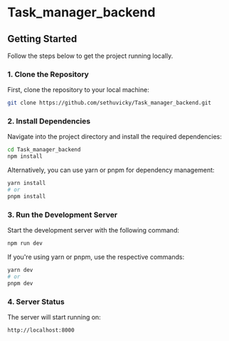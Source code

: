 # Task_manager_backend

## Getting Started

Follow the steps below to get the project running locally.

### 1. Clone the Repository

First, clone the repository to your local machine:

```bash
git clone https://github.com/sethuvicky/Task_manager_backend.git
```

### 2. Install Dependencies

Navigate into the project directory and install the required dependencies:

```bash
cd Task_manager_backend
npm install
```

Alternatively, you can use yarn or pnpm for dependency management:

```bash
yarn install
# or
pnpm install
```

### 3. Run the Development Server

Start the development server with the following command:

```bash
npm run dev
```

If you're using yarn or pnpm, use the respective commands:

```bash
yarn dev
# or
pnpm dev
```

### 4. Server Status

The server will start running on:

```
http://localhost:8000
```

 
